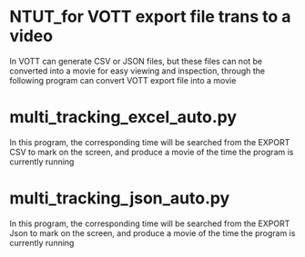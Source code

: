 # NTUT_for VOTT export file trans to a video


In VOTT can generate CSV or JSON files, but these files can not be converted into a movie for easy viewing and inspection, through the following program can convert VOTT export file into a movie


# multi_tracking_excel_auto.py


In this program, the corresponding time will be searched from the EXPORT CSV to mark on the screen, and produce a movie of the time the program is currently running


# multi_tracking_json_auto.py

In this program, the corresponding time will be searched from the EXPORT Json to mark on the screen, and produce a movie of the time the program is currently running

